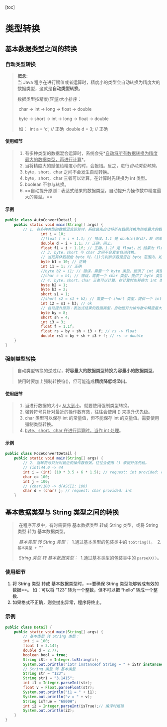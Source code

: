 [toc]

# 类型转换

## 基本数据类型之间的转换

### 自动类型转换

> __概念:__	
> 	当 Java 程序在进行赋值或者运算时，精度小的类型会自动转换为精度大的数据类型，这就是**自动类型转换**。
>
> 数据类型按精度(容量)大小排序：
>
> ​	char -> int -> long -> float -> double
>
> ​	byte -> short -> int -> long -> float -> double
>
> ​	如：
> ​		int a = ‘c’;   // 正确
> ​		double d = 3;  // 正确

#### 使用细节

> 1. 有多种类型的数据混合运算时，系统会先*<u>自动将所有数据转换为精度最大的数据类型，再进行计算</u>*。
> 2. 当将精度大的赋值给精度小的时，会报错。反之，进行*自动类型转换*。
> 3. byte，short，char 之间不会发生自动转换。
> 4. byte，short，char 三者可以计算，在计算时先转换为 int 类型。
> 5. boolean 不参与转换。
> 6. ==自动提升原则：表达式结果的数据类型，自动提升为操作数中精度最大的类型。==

#### 示例

~~~java
public class AutoConvertDetail {
    public static void main(String[] args) {
        // 1. 有多种类型的数据混合运算时，系统会先自动将所有数据转换为精度最大的数据类型，再进行计算。
                int i = 10;
                //float f = i + 1.1; // 错误，1.1 是 double(默认)，故 结果为 double 类型。
                double d = i + 1.1; // 正确，同上。
                float f1 = i + 1.1f; // 正确，1.1f 是 float，故 结果为 float 类型。
                // 3. byte，short 与 char 之间不会发生自动转换。
                // 当把具体数赋给 byte 时，(1)先判断该数是否在 byte 范围内，如果是就可以
                byte b1 = 10; // 正确
                int i1 = 1; // 正确
                //byte b2 = i1; // 错误，需要一个 byte 类型，提供了 int 类型
                //char c = b1; // 错误，需要一个 char 类型，提供了 byte 类型
                // 4. byte，short，char 三者可以计算，在计算时先转换为 int 类型。
                byte b2 = 1;
                byte b3 = 2;
                short s1 = 1;
                //short s2 = s1 + b2; // 需要一个 short 类型，提供一个 int 类型
                int i2 = s1 + b3; // ok
                // 自动提升原则：表达式结果的数据类型，自动提升为操作数中精度最大的类型。
                byte by = 8;
                short sh = 4;
                int i3 = 3;
                float f = 1.1f;
                float rs = by + sh + i3 + f; // rs -> float
                double rs1 = by + sh + i3 + f; // rs -> double   
    }
}
~~~

### 强制类型转换

> ​	自动类型转换的逆过程，**将容量大的数据类型转换为容量小的数据类型**。
>
> ​	使用时要加上强制转换符()，但可能造成**精度降低或溢出**。

#### 使用细节

> 1. 当进行数据的大小: <u>从大到小</u>，就要使用强制类型转换。
> 2. 强转符号只针对最近的操作数有效，往往会使用 () 来提升优先级。
> 3. char 类型可以保存 int 的常量值，但不能保存 int 的变量值。需要使用强制类型转换。
> 4. <u>byte、short、char 在进行运算时，当作 int 处理</u>。

#### 示例

~~~java
public class FoceConvertDetail {
    public static void main(String[] args) {
        // 2. 强转符号只针对最近的操作数有效，往往会使用 () 来提升优先级。
        // (int)44.0 -> 44 
        int i = (int) (10 * 3.5 + 6 * 1.5); // request: int provided: double
        char c= 100;
        int j = 100;
        // (char)100 -> d(ASCII: 100)
        char d = (char) j; // request: char provided: int 
    }
~~~

## 基本数据类型与 String 类型之间的转换

> ​	在程序开发中，有时需要将 基本数据类型 转成 String 类型，或将 String 类型 转为 基本数据类型。
>
> ​	*基本类型 转 String 类型：*
> ​		1.通过基本类型的包装类中的 `toString()`。
> ​		2.`基本类型 + “”`
>
> ​	*String 类型 转 基本数据类型：*
> ​		1.通过基本类型的包装类中的 `parseXX()`。

### 使用细节

1. 将 String 类型 转成 基本数据类型时，==要确保 String 类型能够转成有效的数据==。
    如：可以将 “123” 转为一个整数，但不可以把 “hello” 转成一个整数.
2. 如果格式不正确，则会抛出异常，程序将终止。

### 示例

~~~java
public class Detail {
    public static void main(String[] args) {
        // 基本类型 转 String 类型：
        int i = 100;
        float f = 3.14f;
        double d = 2.77;
        boolean bool = true;
        String iStr = Integer.toString(i);
        System.out.println("iStr instanceof String = " + iStr instanceof String);
        // String 类型 转 基本类型
        String str = "123";
        String str1 = "3.1415";
        int i1 = Integer.parseInt(str);
        float v = Float.parseFloat(str);
        System.out.println("i1 = " + i1);
        System.out.println("v = " + v);
        String isTrue = "6800H";
        int i2 = Integer.parseInt(isTrue);// 编译时报错
        System.out.println(i2);
    }
}
~~~
